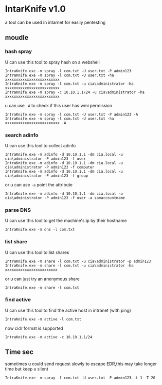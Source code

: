 # IntarKnife  v1.0

a tool can be used in intarnet for easily pentesting

## moudle

### hash spray

U can use this tool to spray hash on a webshell

```
IntraKnife.exe -m spray -l com.txt -U user.txt -P admin123
IntraKnife.exe -m spray -l com.txt -U user.txt -ha xxxxxxxxxxxxxxxxxxxxxxxxx
IntraKnife.exe -m spray -l com.txt -u cia\administrator -ha xxxxxxxxxxxxxxxxxxxxxxxxx
IntraKnife.exe -m spray -c 10.10.1.1/24 -u cia\administrator -ha xxxxxxxxxxxxxxxxxxxxxxxxx
```
u can use `-A` to check if this user has wmi permission

```
IntraKnife.exe -m spray -l com.txt -U user.txt -P admin123 -A
IntraKnife.exe -m spray -l com.txt -U user.txt -ha xxxxxxxxxxxxxxxxxxxxxxxxx -A
```

### search adinfo

U can use this tool to collect adinfo

```
IntraKnife.exe -m adinfo -d 10.10.1.1 -dm cia.local -u cia\administrator -P admin123 -f user
IntraKnife.exe -m adinfo -d 10.10.1.1 -dm cia.local -u cia\administrator -P admin123 -f computer
IntraKnife.exe -m adinfo -d 10.10.1.1 -dm cia.local -u cia\administrator -P admin123 -f group
```
or u can use `-a` point the attribute
```
IntraKnife.exe -m adinfo -d 10.10.1.1 -dm cia.local -u cia\administrator -P admin123 -f user -a samaccountname
```

### parse DNS

U can use this tool to get the machine's ip by their hostname

```
IntraKnife.exe -m dns -l com.txt
```

### list share

U can use this tool to list shares

```
IntraKnife.exe -m share -l com.txt -u cia\administrator -p admin123
IntraKnife.exe -m share -l com.txt -u cia\administrator -ha xxxxxxxxxxxxxxxxxxxxxxxx
```
or u can just try an anonymous share

```
IntraKnife.exe -m share -l com.txt
```

### find active

U can use this tool to find the active host in intranet (with ping)

```
IntraKnife.exe -m active -l com.txt
```
now cidr format is supported

```
IntraKnife.exe -m active -c 10.10.1.1/24
```

## Time sec

sometimes u could send request slowly to escape EDR,this may take longer time but keep u silent

```
IntraKnife.exe -m spray -l com.txt -U user.txt -P admin123 -t 1 -T 20 
```
